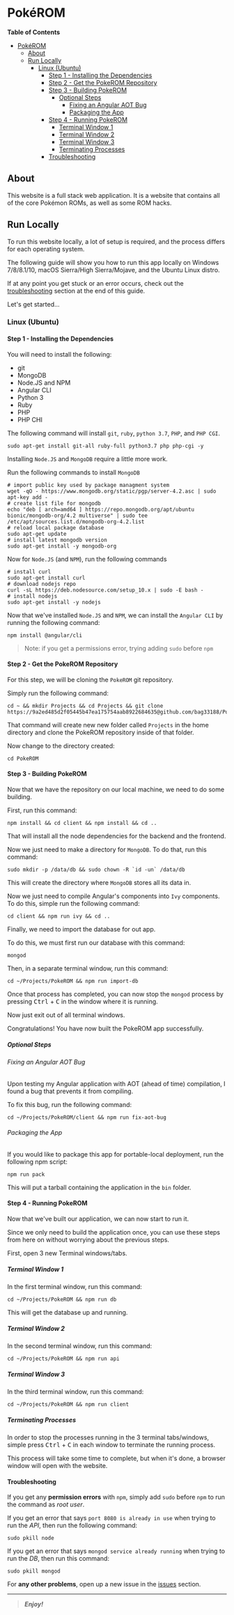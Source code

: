[comment]: # "Begin README.md"

Pok&eacute;ROM
==============

**Table of Contents**

- [PokéROM](#pokeacuterom)
  * [About](#about)
  * [Run Locally](#run-locally)
    + [Linux (Ubuntu)](#linux-ubuntu)
      - [Step 1 - Installing the Dependencies](#step-1---installing-the-dependencies)
      - [Step 2 - Get the PokeROM Repository](#step-2---get-the-pokerom-repository)
      - [Step 3 - Building PokeROM](#step-3---building-pokerom)
        * [Optional Steps](#optional-steps)
          + [Fixing an Angular AOT Bug](#fixing-an-angular-aot-bug)
          + [Packaging the App](#packaging-the-app)
      - [Step 4 - Running PokeROM](#step-4---running-pokerom)
        * [Terminal Window 1](#terminal-window-1)
        * [Terminal Window 2](#terminal-window-2)
        * [Terminal Window 3](#terminal-window-3)
        * [Terminating Processes](#terminating-processes)
      - [Troubleshooting](#troubleshooting)

## About

This website is a full stack web application. It is a website that contains all of the core Pok&eacute;mon ROMs, 
as well as some ROM hacks.

## Run Locally

To run this website locally, a lot of setup is required, and the process differs for each operating system.

The following guide will show you how to run this app locally on Windows 7/8/8.1/10, macOS Sierra/High Sierra/Mojave, 
and the Ubuntu Linux distro.

If at any point you get stuck or an error occurs, check out the [troubleshooting](#troubleshooting) 
section at the end of this guide.

Let's get started...

### Linux (Ubuntu)

#### Step 1 - Installing the Dependencies

You will need to install the following:

* git
* MongoDB
* Node.JS and NPM
* Angular CLI
* Python 3
* Ruby
* PHP
* PHP CHI

The following command will install `git`, `ruby`, `python 3.7`, `PHP`, and `PHP CGI`.

```shell script
sudo apt-get install git-all ruby-full python3.7 php php-cgi -y
```

Installing `Node.JS` and `MongoDB` require a little more work.

Run the following commands to install `MongoDB`

```shell script
# import public key used by package managment system
wget -qO - https://www.mongodb.org/static/pgp/server-4.2.asc | sudo apt-key add -
# create list file for mongodb
echo "deb [ arch=amd64 ] https://repo.mongodb.org/apt/ubuntu bionic/mongodb-org/4.2 multiverse" | sudo tee /etc/apt/sources.list.d/mongodb-org-4.2.list
# reload local package database
sudo apt-get update
# install latest mongodb version
sudo apt-get install -y mongodb-org
```

Now for `Node.JS` (and `NPM`), run the following commands

```shell script
# install curl
sudo apt-get install curl
# download nodejs repo
curl -sL https://deb.nodesource.com/setup_10.x | sudo -E bash -
# install nodejs
sudo apt-get install -y nodejs
```

Now that we've installed `Node.JS` and `NPM`, we can install the `Angular CLI` by running the following command:
```shell script
npm install @angular/cli
```

> Note: if you get a permissions error, trying adding `sudo` before `npm`

#### Step 2 - Get the PokeROM Repository

For this step, we will be cloning the `PokeROM` git repository.

Simply run the following command:

```shell script
cd ~ && mkdir Projects && cd Projects && git clone https://9a2ed485d2f05445b47ea175754aab8922684635@github.com/bag33188/PokeROM.git
```

That command will create new new folder called `Projects` in the home directory and clone the PokeROM
repository inside of that folder.

Now change to the directory created:

```shell script
cd PokeROM
```

#### Step 3 - Building PokeROM

Now that we have the repository on our local machine, we need to do some building.

First, run this command: 

```shell script
npm install && cd client && npm install && cd ..
```

That will install all the node dependencies for the backend and the frontend.

Now we just need to make a directory for `MongoDB`. To do that, run this command:

```shell script
sudo mkdir -p /data/db && sudo chown -R `id -un` /data/db
```

This will create the directory where `MongoDB` stores all its data in.

Now we just need to compile Angular's components into `Ivy` components. To do this, simple run the following command:

```shell script
cd client && npm run ivy && cd ..
```

Finally, we need to import the database for out app.

To do this, we must first run our database with this command: 

```shell script
mongod
```

Then, in a separate terminal window, run this command:

```shell script
cd ~/Projects/PokeROM && npm run import-db
```

Once that process has completed, you can now stop the `mongod` process by pressing <kbd>Ctrl</kbd> + <kbd>C</kbd>
in the window where it is running.

Now just exit out of all terminal windows.

Congratulations! You have now built the PokeROM app successfully.

##### Optional Steps

###### Fixing an Angular AOT Bug

Upon testing my Angular application with AOT (ahead of time) compilation, I found a bug that prevents it from 
compiling. 

To fix this bug, run the following command:

```shell script
cd ~/Projects/PokeROM/client && npm run fix-aot-bug
```

###### Packaging the App

If you would like to package this app for portable-local deployment, run the following npm script:

```shell script
npm run pack
```

This will put a tarball containing the application in the `bin` folder.

#### Step 4 - Running PokeROM

Now that we've built our application, we can now start to run it.

Since we only need to build the application once, you can use these steps from here on without worrying about the 
previous steps.

First, open 3 new Terminal windows/tabs.

##### Terminal Window 1

In the first terminal window, run this command:

```shell script
cd ~/Projects/PokeROM && npm run db
```

This will get the database up and running.

##### Terminal Window 2

In the second terminal window, run this command:

```shell script
cd ~/Projects/PokeROM && npm run api
```

##### Terminal Window 3 

In the third terminal window, run this command:

```shell script
cd ~/Projects/PokeROM && npm run client
```

##### Terminating Processes

In order to stop the processes running in the 3 terminal tabs/windows, simple press <kbd>Ctrl</kbd> + <kbd>C</kbd> 
in each window to terminate the running process.

This process will take some time to complete, but when it's done, a browser window will open with the website.

#### Troubleshooting

If you get any **permission errors** with `npm`, simply add `sudo` before `npm` to run the command as _root user_.

If you get an error that says `port 8080 is already in use` when trying to run the _API_, then run the following command:

```shell script
sudo pkill node
``` 

If you get an error that says `mongod service already running` when trying to run the _DB_, then run this command:

```shell script
sudo pkill mongod
```

For **any other problems**, open up a new issue in the [issues](https://github.com/bag33188/PokeROM/issues) section.

[source-code-pro-fonts-download]: <https://onedrive.live.com/download?cid=093DC4D54812866B&resid=93DC4D54812866B%21106790&authkey=AGxEetnlDbFwcBA> 'Source Code Pro Fonts Download (Direct Download)'

--------

> _**Enjoy!**_

[comment]: # "End README.md"
